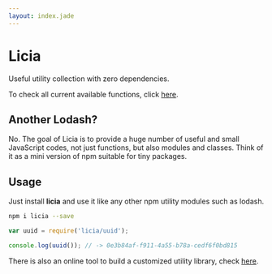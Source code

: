```yaml
---
layout: index.jade
---
```


# Licia

Useful utility collection with zero dependencies.

To check all current available functions, click
[here](https://eustia.liriliri.io/module.html).

## Another Lodash?

No. The goal of Licia is to provide a huge number of useful and small JavaScript codes, not just functions, but also modules and classes. Think of it as a mini version of npm suitable for tiny packages.

## Usage

Just install **licia** and use it like any other npm utility modules such as lodash.

```bash
npm i licia --save
```

```javascript
var uuid = require('licia/uuid');

console.log(uuid()); // -> 0e3b84af-f911-4a55-b78a-cedf6f0bd815
```

There is also an online tool to build a customized utility library, check [here](https://eustia.liriliri.io/builder.html).